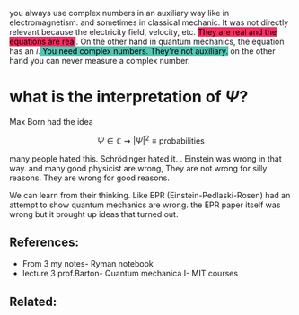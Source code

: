 you always use complex numbers in an auxiliary way like in electromagnetism. and sometimes in classical mechanic. It was not directly relevant because the electricity field, velocity, etc.  <mark style="background: #FF2C61;">They are real and the equations are real</mark>. On the other hand in quantum mechanics, the equation has an $i$.<mark style="background: #55C5B2;"> You need complex numbers. They're not auxiliary.</mark> on the other hand you can never measure a complex number.

# what is the interpretation of $\Psi$?
Max Born had the idea

$$\Psi \in \mathbb{C} \rightsquigarrow |\Psi|^2 \equiv \text{probabilities}$$

many people hated this. Schrödinger hated it. . Einstein was wrong in that way. and many good physicist are wrong, They are not wrong for silly reasons. They are wrong for good reasons.

We can learn from their thinking. Like EPR (Einstein-Pedlaski-Rosen) had an attempt to show quantum mechanics are wrong. the EPR paper itself was wrong but it brought up ideas that turned out.

## References:

- From 3 my notes- Ryman notebook
- lecture 3 prof.Barton- Quantum mechanica I- MIT courses

## Related: